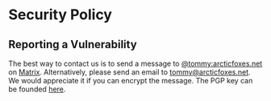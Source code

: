 # Security Policy

## Reporting a Vulnerability

The best way to contact us is to send a message to [@tommy:arcticfoxes.net](https://matrix.to/#/@tommy:arcticfoxes.net) on [Matrix](https://matrix.org/).
Alternatively, please send an email to [tommy@arcticfoxes.net](mailto:tommy@arcticfoxes.net). We would appreciate it if you can encrypt the message. The PGP key can be founded [here](https://tommytran.io/tommy.asc).
